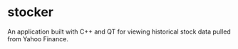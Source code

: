 # stocker
An application built with C++ and QT for viewing historical stock data pulled from Yahoo Finance.
